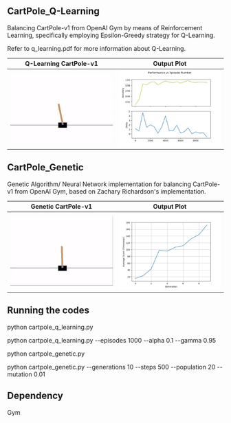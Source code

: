 ## CartPole_Q-Learning
Balancing CartPole-v1 from OpenAI Gym by means of Reinforcement Learning, 
specifically employing Epsilon-Greedy strategy for Q-Learning.

Refer to q_learning.pdf for more information about
Q-Learning.

| Q-Learning CartPole-v1 | Output Plot | 
| ------------- |:-------------:|
| ![cartpole-q_learning](gifs/cartpole_q_learning.gif) | <img src="outputs/cartpole_q_learning.jpg"> |

## CartPole_Genetic
Genetic Algorithm/ Neural Network implementation for 
balancing CartPole-v1 from OpenAI Gym, based on 
Zachary Richardson's implementation.

| Genetic CartPole-v1 | Output Plot | 
| ------------- |:-------------:|
| ![cartpole-genetic](gifs/cartpole_genetic.gif) | <img src="outputs/cartpole_genetic.jpg"> |

## Running the codes

python cartpole_q_learning.py

python cartpole_q_learning.py --episodes 1000 --alpha 0.1 --gamma 0.95

python cartpole_genetic.py

python cartpole_genetic.py --generations 10 --steps 500 --population 20 --mutation 0.01

## Dependency
Gym
